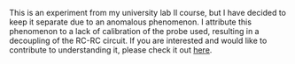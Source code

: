 This is an experiment from my university lab II course, but I have decided to keep it separate due to an anomalous phenomenon. I attribute this phenomenon to a lack of calibration of the probe used, resulting in a decoupling of the RC-RC circuit. If you are interested and would like to contribute to understanding it, please check it out [here](https://drive.google.com/file/d/1aPZgYXlM8uyRFpaK1lZPjNYqT5P74Se5/view?usp=drivesdk).
